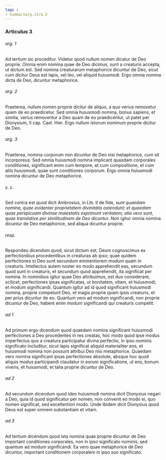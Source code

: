 ```yaml
---
tags : 
- Summa/Ia/q.13/a.3
---
```


### Articulus 3

###### arg. 1
Ad tertium sic proceditur. Videtur quod nullum nomen dicatur de Deo proprie. Omnia enim nomina quae de Deo dicimus, sunt a creaturis accepta, ut dictum est. Sed nomina creaturarum metaphorice dicuntur de Deo, sicut cum dicitur Deus est lapis, vel leo, vel aliquid huiusmodi. Ergo omnia nomina dicta de Deo, dicuntur metaphorice.

###### arg. 2
Praeterea, nullum nomen proprie dicitur de aliquo, a quo verius removetur quam de eo praedicetur. Sed omnia huiusmodi nomina, bonus sapiens, et similia, verius removentur a Deo quam de eo praedicentur, ut patet per Dionysium, II cap. Cael. Hier. Ergo nullum istorum nominum proprie dicitur de Deo.

###### arg. 3
Praeterea, nomina corporum non dicuntur de Deo nisi metaphorice, cum sit incorporeus. Sed omnia huiusmodi nomina implicant quasdam corporales conditiones, significant enim cum tempore, et cum compositione, et cum aliis huiusmodi, quae sunt conditiones corporum. Ergo omnia huiusmodi nomina dicuntur de Deo metaphorice.

###### s. c.
Sed contra est quod dicit Ambrosius, in Lib. II de fide, *sunt quaedam nomina, quae evidenter proprietatem divinitatis ostendunt; et quaedam quae perspicuam divinae maiestatis exprimunt veritatem; alia vero sunt, quae translative per similitudinem de Deo dicuntur*. Non igitur omnia nomina dicuntur de Deo metaphorice, sed aliqua dicuntur proprie.

###### resp.
Respondeo dicendum quod, sicut dictum est, Deum cognoscimus ex perfectionibus procedentibus in creaturas ab ipso; quae quidem perfectiones in Deo sunt secundum eminentiorem modum quam in creaturis. Intellectus autem noster eo modo apprehendit eas, secundum quod sunt in creaturis, et secundum quod apprehendit, ita significat per nomina. In nominibus igitur quae Deo attribuimus, est duo considerare, scilicet, perfectiones ipsas significatas, ut bonitatem, vitam, et huiusmodi; et modum significandi. Quantum igitur ad id quod significant huiusmodi nomina, proprie competunt Deo, et magis proprie quam ipsis creaturis, et per prius dicuntur de eo. Quantum vero ad modum significandi, non proprie dicuntur de Deo, habent enim modum significandi qui creaturis competit.

###### ad 1
Ad primum ergo dicendum quod quaedam nomina significant huiusmodi perfectiones a Deo procedentes in res creatas, hoc modo quod ipse modus imperfectus quo a creatura participatur divina perfectio, in ipso nominis significato includitur, sicut lapis significat aliquid materialiter ens, et huiusmodi nomina non possunt attribui Deo nisi metaphorice. Quaedam vero nomina significant ipsas perfectiones absolute, absque hoc quod aliquis modus participandi claudatur in eorum significatione, ut ens, bonum vivens, et huiusmodi, et talia proprie dicuntur de Deo.

###### ad 2
Ad secundum dicendum quod ideo huiusmodi nomina dicit Dionysius negari a Deo, quia id quod significatur per nomen, non convenit eo modo ei, quo nomen significat, sed excellentiori modo. Unde ibidem dicit Dionysius quod Deus est super omnem substantiam et vitam.

###### ad 3
Ad tertium dicendum quod ista nomina quae proprie dicuntur de Deo important conditiones corporales, non in ipso significato nominis, sed quantum ad modum significandi. Ea vero quae metaphorice de Deo dicuntur, important conditionem corporalem in ipso suo significato.

